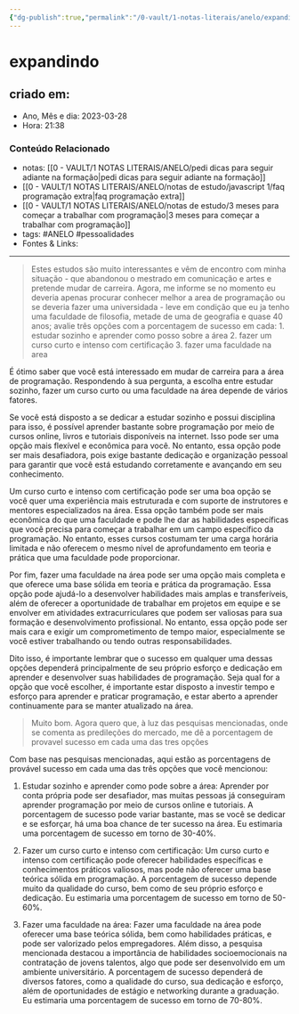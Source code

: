 ```yaml
---
{"dg-publish":true,"permalink":"/0-vault/1-notas-literais/anelo/expandindo/","tags":["ANELO","pessoalidades"],"dgHomeLink":true,"dgShowLocalGraph":true,"dgShowFileTree":true,"dgEnableSearch":true,"noteIcon":""}
---
```


# expandindo

## criado em: 
-  Ano, Mês e dia: 2023-03-28
- Hora: 21:38

### Conteúdo Relacionado
- notas: [[0 - VAULT/1 NOTAS LITERAIS/ANELO/pedi dicas para seguir adiante na formação\|pedi dicas para seguir adiante na formação]]
- [[0 - VAULT/1 NOTAS LITERAIS/ANELO/notas de estudo/javascript 1/faq programação extra\|faq programação extra]]
- [[0 - VAULT/1 NOTAS LITERAIS/ANELO/notas de estudo/3 meses para começar a trabalhar com programação\|3 meses para começar a trabalhar com programação]]
- tags: #ANELO #pessoalidades 
- Fontes & Links: 
---
> Estes estudos são muito interessantes e vêm de encontro com minha situação - que abandonou o mestrado em comunicação e artes e pretende mudar de carreira. Agora, me informe se no momento eu deveria apenas procurar conhecer melhor a area de programação ou se deveria fazer uma universidada - leve em condição que eu ja tenho uma faculdade de filosofia, metade de uma de geografia e quase 40 anos; avalie três opções com a porcentagem de sucesso em cada: 1. estudar sozinho e aprender como posso sobre a área 2. fazer um curso curto e intenso com certificação 3. fazer uma faculdade na area

É ótimo saber que você está interessado em mudar de carreira para a área de programação. Respondendo à sua pergunta, a escolha entre estudar sozinho, fazer um curso curto ou uma faculdade na área depende de vários fatores.

Se você está disposto a se dedicar a estudar sozinho e possui disciplina para isso, é possível aprender bastante sobre programação por meio de cursos online, livros e tutoriais disponíveis na internet. Isso pode ser uma opção mais flexível e econômica para você. No entanto, essa opção pode ser mais desafiadora, pois exige bastante dedicação e organização pessoal para garantir que você está estudando corretamente e avançando em seu conhecimento.

Um curso curto e intenso com certificação pode ser uma boa opção se você quer uma experiência mais estruturada e com suporte de instrutores e mentores especializados na área. Essa opção também pode ser mais econômica do que uma faculdade e pode lhe dar as habilidades específicas que você precisa para começar a trabalhar em um campo específico da programação. No entanto, esses cursos costumam ter uma carga horária limitada e não oferecem o mesmo nível de aprofundamento em teoria e prática que uma faculdade pode proporcionar.

Por fim, fazer uma faculdade na área pode ser uma opção mais completa e que oferece uma base sólida em teoria e prática da programação. Essa opção pode ajudá-lo a desenvolver habilidades mais amplas e transferíveis, além de oferecer a oportunidade de trabalhar em projetos em equipe e se envolver em atividades extracurriculares que podem ser valiosas para sua formação e desenvolvimento profissional. No entanto, essa opção pode ser mais cara e exigir um comprometimento de tempo maior, especialmente se você estiver trabalhando ou tendo outras responsabilidades.

Dito isso, é importante lembrar que o sucesso em qualquer uma dessas opções dependerá principalmente de seu próprio esforço e dedicação em aprender e desenvolver suas habilidades de programação. Seja qual for a opção que você escolher, é importante estar disposto a investir tempo e esforço para aprender e praticar programação, e estar aberto a aprender continuamente para se manter atualizado na área.


>Muito bom. Agora quero que, à luz das pesquisas mencionadas, onde se comenta as predileções do mercado, me dê a porcentagem de provavel sucesso em cada uma das tres opções

Com base nas pesquisas mencionadas, aqui estão as porcentagens de provável sucesso em cada uma das três opções que você mencionou:

1.  Estudar sozinho e aprender como pode sobre a área: Aprender por conta própria pode ser desafiador, mas muitas pessoas já conseguiram aprender programação por meio de cursos online e tutoriais. A porcentagem de sucesso pode variar bastante, mas se você se dedicar e se esforçar, há uma boa chance de ter sucesso na área. Eu estimaria uma porcentagem de sucesso em torno de 30-40%.
    
2.  Fazer um curso curto e intenso com certificação: Um curso curto e intenso com certificação pode oferecer habilidades específicas e conhecimentos práticos valiosos, mas pode não oferecer uma base teórica sólida em programação. A porcentagem de sucesso depende muito da qualidade do curso, bem como de seu próprio esforço e dedicação. Eu estimaria uma porcentagem de sucesso em torno de 50-60%.
    
3.  Fazer uma faculdade na área: Fazer uma faculdade na área pode oferecer uma base teórica sólida, bem como habilidades práticas, e pode ser valorizado pelos empregadores. Além disso, a pesquisa mencionada destacou a importância de habilidades socioemocionais na contratação de jovens talentos, algo que pode ser desenvolvido em um ambiente universitário. A porcentagem de sucesso dependerá de diversos fatores, como a qualidade do curso, sua dedicação e esforço, além de oportunidades de estágio e networking durante a graduação. Eu estimaria uma porcentagem de sucesso em torno de 70-80%.